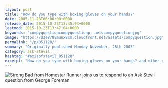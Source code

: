 ```yaml
---
layout: post
title: "How do you type with boxing gloves on your hands?"
date: 2005-11-28T06:00:00+0000
release_date: 2015-10-23T13:45:03+0000
lastmod: 2015-10-23T13:47:04+0000
keywords: "compyquestioncompyquestionp, aetscompyquestionjpg"
image: "https://d3e878vmunx8cm.cloudfront.net/assets/compyquestion.jpg"
permalink: "/p/051128/"
summary: "Originally published Monday November, 28th 2005"
category: ask-stevil
hashtag: "#axisofstevil_051128"
excerpt: "How do you type with boxing gloves on your hands? and other great questions from Monday November, 28th 2005"
---
```


[p01]: https://d3e878vmunx8cm.cloudfront.net/assets/compyquestion.jpg "compyquestion"
![Strong Bad from Homestar Runner joins us to respond to an Ask Stevil question from George Foreman][p01]
